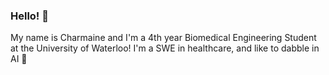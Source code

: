 ### Hello! 👋

My name is Charmaine and I'm a 4th year Biomedical Engineering Student at the University of Waterloo! I'm a SWE in healthcare, and like to dabble in AI 🤖

<!--
**charmainelamm/charmainelamm** is a ✨ _special_ ✨ repository because its `README.md` (this file) appears on your GitHub profile.

Here are some ideas to get you started:

- 🔭 I’m currently working on ...
- 🌱 I’m currently learning ...
- 👯 I’m looking to collaborate on ...
- 🤔 I’m looking for help with ...
- 💬 Ask me about ...
- 📫 How to reach me: ...
- 😄 Pronouns: ...
- ⚡ Fun fact: ...
-->
